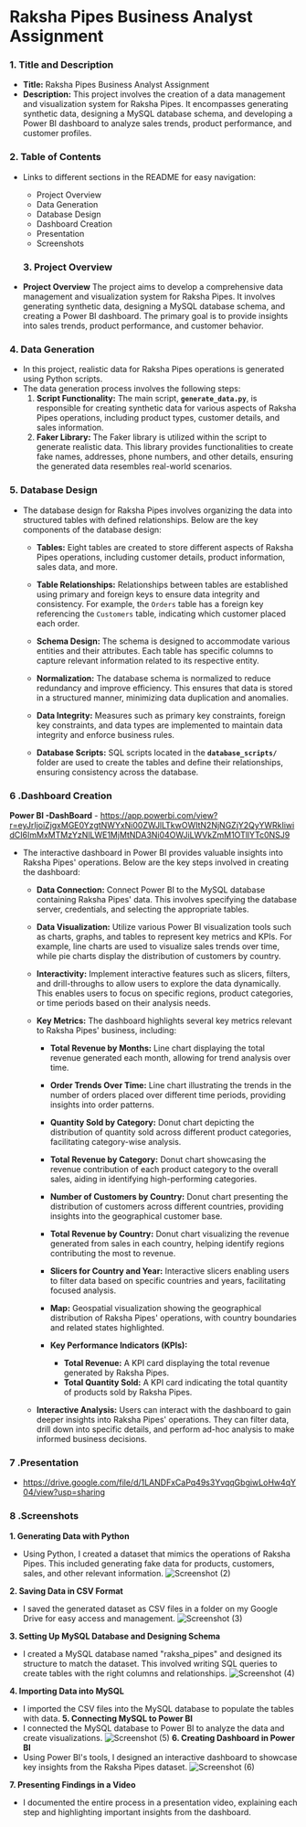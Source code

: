 # **Raksha Pipes Business Analyst Assignment**

### **1. Title and Description**

- **Title:** Raksha Pipes Business Analyst Assignment
- **Description:** This project involves the creation of a data management and visualization system for Raksha Pipes. It encompasses generating synthetic data, designing a MySQL database schema, and developing a Power BI dashboard to analyze sales trends, product performance, and customer profiles.

### **2. Table of Contents**
- Links to different sections in the README for easy navigation:
  - Project Overview
  - Data Generation
  - Database Design
  - Dashboard Creation
  - Presentation
  - Screenshots
 
  ### **3. Project Overview**

- **Project Overview**
The project aims to develop a comprehensive data management and visualization system for Raksha Pipes. It involves generating synthetic data, designing a MySQL database schema, and creating a Power BI dashboard. The primary goal is to provide insights into sales trends, product performance, and customer behavior.


### **4. Data Generation**

- In this project, realistic data for Raksha Pipes operations is generated using Python scripts.
- The data generation process involves the following steps:
   1. **Script Functionality:** The main script, **`generate_data.py`**, is responsible for creating synthetic data for various aspects of Raksha Pipes operations, including product types, customer details, and sales information.
   2. **Faker Library:** The Faker library is utilized within the script to generate realistic data. This library provides functionalities to create fake names, addresses, phone numbers, and other details, ensuring the generated data resembles real-world scenarios.
 
### **5. Database Design**

- The database design for Raksha Pipes involves organizing the data into structured tables with defined relationships. Below are the key components of the database design:

    - **Tables:** Eight tables are created to store different aspects of Raksha Pipes operations, including customer details, product information, sales data, and more.

    - **Table Relationships:** Relationships between tables are established using primary and foreign keys to ensure data integrity and consistency. For example, the `Orders` table has a foreign key referencing the `Customers` table, indicating which customer placed each order.

    - **Schema Design:** The schema is designed to accommodate various entities and their attributes. Each table has specific columns to capture relevant information related to its respective entity.

    - **Normalization:** The database schema is normalized to reduce redundancy and improve efficiency. This ensures that data is stored in a structured manner, minimizing data duplication and anomalies.

    - **Data Integrity:** Measures such as primary key constraints, foreign key constraints, and data types are implemented to maintain data integrity and enforce business rules.

    - **Database Scripts:** SQL scripts located in the **`database_scripts/`** folder are used to create the tables and define their relationships, ensuring consistency across the database.


### **6 .Dashboard Creation**
**Power BI -DashBoard** - https://app.powerbi.com/view?r=eyJrIjoiZjgxMGE0YzgtNWYxNi00ZWJlLTkwOWItN2NjNGZjY2QyYWRkIiwidCI6ImMxMTMzYzNlLWE1MjMtNDA3Ni04OWJiLWVkZmM1OTllYTc0NSJ9

- The interactive dashboard in Power BI provides valuable insights into Raksha Pipes' operations. Below are the key steps involved in creating the dashboard:

    - **Data Connection:** Connect Power BI to the MySQL database containing Raksha Pipes' data. This involves specifying the database server, credentials, and selecting the appropriate tables.

    - **Data Visualization:** Utilize various Power BI visualization tools such as charts, graphs, and tables to represent key metrics and KPIs. For example, line charts are used to visualize sales trends over time, while pie charts display the distribution of customers by country.

    - **Interactivity:** Implement interactive features such as slicers, filters, and drill-throughs to allow users to explore the data dynamically. This enables users to focus on specific regions, product categories, or time periods based on their analysis needs.

    - **Key Metrics:** The dashboard highlights several key metrics relevant to Raksha Pipes' business, including:

        - **Total Revenue by Months:** Line chart displaying the total revenue generated each month, allowing for trend analysis over time.
        
        - **Order Trends Over Time:** Line chart illustrating the trends in the number of orders placed over different time periods, providing insights into order patterns.
        
        - **Quantity Sold by Category:** Donut chart depicting the distribution of quantity sold across different product categories, facilitating category-wise analysis.
        
        - **Total Revenue by Category:** Donut chart showcasing the revenue contribution of each product category to the overall sales, aiding in identifying high-performing categories.
        
        - **Number of Customers by Country:** Donut chart presenting the distribution of customers across different countries, providing insights into the geographical customer base.
        
        - **Total Revenue by Country:** Donut chart visualizing the revenue generated from sales in each country, helping identify regions contributing the most to revenue.
        
        - **Slicers for Country and Year:** Interactive slicers enabling users to filter data based on specific countries and years, facilitating focused analysis.
        
        - **Map:** Geospatial visualization showing the geographical distribution of Raksha Pipes' operations, with country boundaries and related states highlighted.
        
        - **Key Performance Indicators (KPIs):**
            - **Total Revenue:** A KPI card displaying the total revenue generated by Raksha Pipes.
            - **Total Quantity Sold:** A KPI card indicating the total quantity of products sold by Raksha Pipes.

    - **Interactive Analysis:** Users can interact with the dashboard to gain deeper insights into Raksha Pipes' operations. They can filter data, drill down into specific details, and perform ad-hoc analysis to make informed business decisions.


### **7 .Presentation**
- https://drive.google.com/file/d/1LANDFxCaPq49s3YvqqGbgiwLoHw4qY04/view?usp=sharing

  
### **8 .Screenshots**

**1. Generating Data with Python**
   - Using Python, I created a dataset that mimics the operations of Raksha Pipes. This included generating fake data for products, customers, sales, and other relevant information.
  ![Screenshot (2)](https://github.com/MohitNath007/Raksha_Pipes_Analysis/assets/125669112/b2494b01-9497-4492-9043-d0647d52d8e7)

     
**2. Saving Data in CSV Format**
   - I saved the generated dataset as CSV files in a folder on my Google Drive for easy access and management.
![Screenshot (3)](https://github.com/MohitNath007/Raksha_Pipes_Analysis/assets/125669112/e60567d8-c129-4f3d-be16-62cc85df72cd)


**3. Setting Up MySQL Database and Designing Schema**
   - I created a MySQL database named "raksha_pipes" and designed its structure to match the dataset. This involved writing SQL queries to create tables with the right columns and relationships.
  ![Screenshot (4)](https://github.com/MohitNath007/Raksha_Pipes_Analysis/assets/125669112/a8b088da-72a9-4c11-87da-82129b2e2542)  

**4. Importing Data into MySQL**
   - I imported the CSV files into the MySQL database to populate the tables with data.
**5. Connecting MySQL to Power BI**
   - I connected the MySQL database to Power BI to analyze the data and create visualizations.
     ![Screenshot (5)](https://github.com/MohitNath007/Raksha_Pipes_Analysis/assets/125669112/5b9dcd46-5b58-40b2-9576-ef6e8ce2a30a)
**6. Creating Dashboard in Power BI**
   - Using Power BI's tools, I designed an interactive dashboard to showcase key insights from the Raksha Pipes dataset.
     ![Screenshot (6)](https://github.com/MohitNath007/Raksha_Pipes_Analysis/assets/125669112/cebd25aa-8b03-4b98-be6d-10337c1e9953)

**7. Presenting Findings in a Video**
   - I documented the entire process in a presentation video, explaining each step and highlighting important insights from the dashboard.
